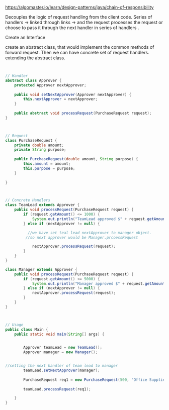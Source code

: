 https://algomaster.io/learn/design-patterns/java/chain-of-responsibility


Decouples the logic of request handling from the client code.
Series of handlers -> linked through links -> and the request processes the request or choose to pass it  through the next handler in series of handlers .


Create an Interface

create an abstract class, that would implement the common methods of forward request.
Then we can have concrete set of request handlers. extending the abstract class.

```java


// Handler
abstract class Approver {
    protected Approver nextApprover;
    
    public void setNextApprover(Approver nextApprover) {
        this.nextApprover = nextApprover;
    }
    
    public abstract void processRequest(PurchaseRequest request);
}



// Request
class PurchaseRequest {
    private double amount;
    private String purpose;
    
    public PurchaseRequest(double amount, String purpose) {
        this.amount = amount;
        this.purpose = purpose;
    }
    
}



// Concrete Handlers
class TeamLead extends Approver {
    public void processRequest(PurchaseRequest request) {
        if (request.getAmount() <= 1000) {
            System.out.println("TeamLead approved $" + request.getAmount());
        } else if (nextApprover != null) {

          //we have set teal lead nextApprover to manager object.
         //so next approver would be Manager.prcoessRequest

            nextApprover.processRequest(request);
        }
    }
}

class Manager extends Approver {
    public void processRequest(PurchaseRequest request) {
        if (request.getAmount() <= 5000) {
            System.out.println("Manager approved $" + request.getAmount());
        } else if (nextApprover != null) {
            nextApprover.processRequest(request);
        }
    }
}



// Usage
public class Main {
    public static void main(String[] args) {


        Approver teamLead = new TeamLead();
        Approver manager = new Manager();


//setting the next handler of team lead to manager
        teamLead.setNextApprover(manager);
      
        PurchaseRequest req1 = new PurchaseRequest(500, "Office Supplies");
          
        teamLead.processRequest(req1);

    }
}


```
